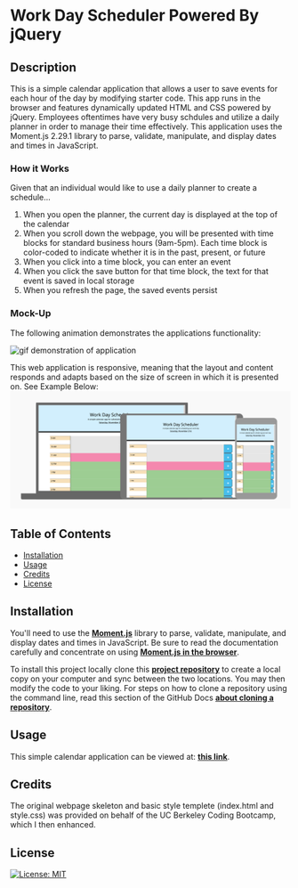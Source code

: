 # Work Day Scheduler Powered By jQuery

## Description

This is a simple calendar application that allows a user to save events for each hour of the day by modifying starter code. This app runs in the browser and features dynamically updated HTML and CSS powered by jQuery. Employees oftentimes have very busy schdules and utilize a daily planner in order to manage their time effectively. This application uses the Moment.js 2.29.1 library to parse, validate, manipulate,
and display dates and times in JavaScript.

### How it Works

Given that an individual would like to use a daily planner to create a schedule...

1. When you open the planner, the current day is displayed at the top of the calendar
2. When you scroll down the webpage, you will be presented with time blocks for standard business hours (9am-5pm). Each time block is color-coded to indicate whether it is in the past, present, or future
3. When you click into a time block, you can enter an event
4. When you click the save button for that time block, the text for that event is saved in local storage
5. When you refresh the page, the saved events persist

### Mock-Up

The following animation demonstrates the applications functionality:

![gif demonstration of application](./assets/images/Demo_of_Work_Day_Planner.gif)

This web application is responsive, meaning that the layout and content responds and adapts based on the size of screen in which it is presented on. See Example Below:
![responsive views of application](./assets/images/WorkDaySchedulerResponsiveViews.png)

## Table of Contents

- [Installation](#installation)
- [Usage](#usage)
- [Credits](#credits)
- [License](#license)

## Installation

You'll need to use the [**Moment.js**](https://momentjs.com/) library to parse, validate, manipulate, and display dates and times in JavaScript. Be sure to read the documentation carefully and concentrate on using [**Moment.js in the browser**](https://momentjs.com/docs/#/use-it/browser/).

To install this project locally clone this [**project repository**](https://github.com/kaylamuraoka/Work_Day_Scheduler_Using_jQuery) to create a local copy on your computer and sync between the two locations. You may then modify the code to your liking. For steps on how to clone a repository using the command line, read this section of the GitHub Docs [**about cloning a repository**](https://docs.github.com/en/free-pro-team@latest/github/creating-cloning-and-archiving-repositories/cloning-a-repository#about-cloning-a-repository).

## Usage

This simple calendar application can be viewed at: [**this link**](https://kaylamuraoka.github.io/Work_Day_Scheduler_Using_jQuery/).

## Credits

The original webpage skeleton and basic style templete (index.html and style.css) was provided on behalf of the UC Berkeley Coding Bootcamp, which I then enhanced.

## License

[![License: MIT](https://img.shields.io/badge/License-MIT-yellow.svg)](https://opensource.org/licenses/MIT)
